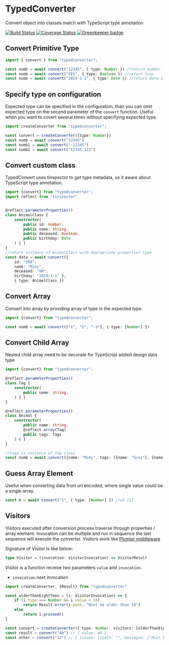 # TypedConverter
Convert object into classes match with TypeScript type annotation

[![Build Status](https://travis-ci.org/plumier/typedconverter.svg?branch=master)](https://travis-ci.org/plumier/typedconverter)
[![Coverage Status](https://coveralls.io/repos/github/plumier/typedconverter/badge.svg?branch=master)](https://coveralls.io/github/plumier/typedconverter?branch=master) [![Greenkeeper badge](https://badges.greenkeeper.io/plumier/typedconverter.svg)](https://greenkeeper.io/)


## Convert Primitive Type 

```typescript
import { convert } from "typedconverter";

const numb = await convert("12345", { type: Number }) //return number 12345
const numb = await convert("YES", { type: Boolean }) //return true
const numb = await convert("2019-1-1", { type: Date }) //return date 1/1/2019
```

## Specify type on configuration 
Expected type can be specified in the configuration, than you can omit expected type on the second parameter of the `convert` function. Useful when you want to covert several times without specifying expected type. 

```typescript
import createConverter from "typedconverter";

const convert = createConverter({type: Number})
const numb = await convert("12345")
const numb1 = await convert("-12345")
const numb2 = await convert("12345.123")
```

## Convert custom class 
TypedConvert uses tinspector to get type metadata, so it aware about TypeScript type annotation. 

```typescript
import {convert} from "typedconverter";
import reflect from "tinspector"


@reflect.parameterProperties()
class AnimalClass {
    constructor(
        public id: number,
        public name: string,
        public deceased: boolean,
        public birthday: Date
    ) { }
}
//return instance of AnimalClass with appropriate properties type
const data = await convert({ 
    id: "200", 
    name: "Mimi", 
    deceased: "ON", 
    birthday: "2018-1-1" }, 
    { type: AnimalClass }) 
```

## Convert Array 
Convert into array by providing array of type in the expected type.

```typescript
import {convert} from "typedconverter";

const numb = await convert(["1", "2", "-3"], { type: [Number] })
```

## Convert Child Array
Nested child array need to be decorate for TypeScript added design data type

```typescript
import {convert} from "typedconverter";

@reflect.parameterProperties()
class Tag {
    constructor(
        public name: string,
    ) { }
}

@reflect.parameterProperties()
class Animal {
    constructor(
        public name: string,
        @reflect.array(Tag)
        public tags: Tags
    ) { }
}

//tags is instance of Tag class
const numb = await convert({name: "Mimi", tags: [{name: "Susi"}, {name: "Lorem"}]}, { type: Animal })
```

## Guess Array Element
Useful when converting data from url encoded, where single value could be a single array. 

```typescript
const b = await convert("1", { type: [Number] }) //ok [1]
```


## Visitors
Visitors executed after conversion process traverse through properties / array element. Invocation can be multiple and run in sequence the last sequence will execute the converter. Visitors work like [Plumier middleware](https://plumierjs.com/docs/middleware)

Signature of Visitor is like below: 

```typescript
type Visitor = (invocation: VisitorInvocation) => VisitorResult
```

Visitor is a function receive two parameters `value` and `invocation`. 
* `invocation` next invocation 

```typescript
import createConverter, {Result} from "typedconverter"

const olderThanEightTeen = (i: VisitorInvocation) => {
    if (i.type === Number && i.value < 18)
        return Result.error(i.path, "Must be older than 18")
    else
        return i.proceed()
}

const convert = createConverter({ type: Number, visitors: [olderThanEightTeen] })
const result = convert("40") // { value: 40 }
const other = convert("12") // { issues: [{path: "", messages: ["Must be older than 18"]}]  }
```


